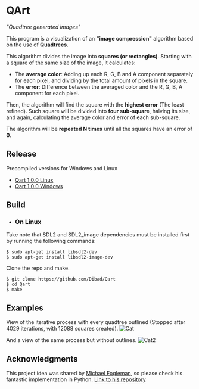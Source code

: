 # QArt

_"Quadtree generated images"_

This program is a visualization of an __"image compression"__ algorithm based on the use of __Quadtrees__. 

This algorithm divides the image into __squares (or rectangles)__. Starting with a square of the same size of the image, it calculates:
* The __average color__: Adding up each R, G, B and A component separately for each pixel, and dividing by the total amount of pixels in the square.
* The __error__: Difference between the averaged color and the R, G, B, A component for each pixel.

Then, the algorithm will find the square with the __highest error__ (The least refined). Such square will be divided into __four sub-square__, halving its size, and again, calculating the average color and error of each sub-square.

The algorithm will be __repeated N times__ until all the squares have an error of __0__.

## Release

Precompiled versions for Windows and Linux
* [Qart 1.0.0 Linux](https://github.com/Dibad/Qart/releases/download/v1.0.0/Qart-1.0.0-linux.tar.gz)
* [Qart 1.0.0 Windows](https://github.com/Dibad/Qart/releases/download/v1.0.0/Qart-1.0.0-win32.zip)

## Build

* ### On Linux

Take note that SDL2 and SDL2_image dependencies must be installed first by running the following commands:
```
$ sudo apt-get install libsdl2-dev
$ sudo apt-get install libsdl2-image-dev
```
Clone the repo and make.
```
$ git clone https://github.com/Dibad/Qart
$ cd Qart
$ make
```


## Examples
View of the iterative process with every quadtree outlined (Stopped after 4029 iterations, with 12088 squares created).
![Cat](https://i.imgur.com/5mDiqZB.gif)<p>
And a view of the same process but without outlines.
![Cat2](https://i.imgur.com/MIi4Gxr.gif)

## Acknowledgments

This project idea was shared by [Michael Fogleman](https://github.com/fogleman), so please check his fantastic implementation in Python. [Link to his repository](https://github.com/fogleman/Quads)
